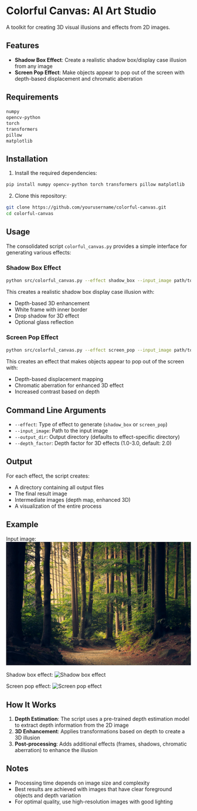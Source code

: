 # Colorful Canvas: AI Art Studio

A toolkit for creating 3D visual illusions and effects from 2D images.

## Features

- **Shadow Box Effect**: Create a realistic shadow box/display case illusion from any image
- **Screen Pop Effect**: Make objects appear to pop out of the screen with depth-based displacement and chromatic aberration

## Requirements

```
numpy
opencv-python
torch
transformers
pillow
matplotlib
```

## Installation

1. Install the required dependencies:

```bash
pip install numpy opencv-python torch transformers pillow matplotlib
```

2. Clone this repository:

```bash
git clone https://github.com/yourusername/colorful-canvas.git
cd colorful-canvas
```

## Usage

The consolidated script `colorful_canvas.py` provides a simple interface for generating various effects:

### Shadow Box Effect

```bash
python src/colorful_canvas.py --effect shadow_box --input_image path/to/your/image.jpg
```

This creates a realistic shadow box display case illusion with:
- Depth-based 3D enhancement
- White frame with inner border
- Drop shadow for 3D effect
- Optional glass reflection

### Screen Pop Effect

```bash
python src/colorful_canvas.py --effect screen_pop --input_image path/to/your/image.jpg --depth_factor 2.0
```

This creates an effect that makes objects appear to pop out of the screen with:
- Depth-based displacement mapping
- Chromatic aberration for enhanced 3D effect
- Increased contrast based on depth

## Command Line Arguments

- `--effect`: Type of effect to generate (`shadow_box` or `screen_pop`)
- `--input_image`: Path to the input image
- `--output_dir`: Output directory (defaults to effect-specific directory)
- `--depth_factor`: Depth factor for 3D effects (1.0-3.0, default: 2.0)

## Output

For each effect, the script creates:
- A directory containing all output files
- The final result image
- Intermediate images (depth map, enhanced 3D)
- A visualization of the entire process

## Example

Input image:
![Input image](examples/original.jpg)

Shadow box effect:
![Shadow box effect](examples/shadow_box.jpg)

Screen pop effect:
![Screen pop effect](examples/screen_pop.jpg)

## How It Works

1. **Depth Estimation**: The script uses a pre-trained depth estimation model to extract depth information from the 2D image
2. **3D Enhancement**: Applies transformations based on depth to create a 3D illusion
3. **Post-processing**: Adds additional effects (frames, shadows, chromatic aberration) to enhance the illusion

## Notes

- Processing time depends on image size and complexity
- Best results are achieved with images that have clear foreground objects and depth variation
- For optimal quality, use high-resolution images with good lighting 